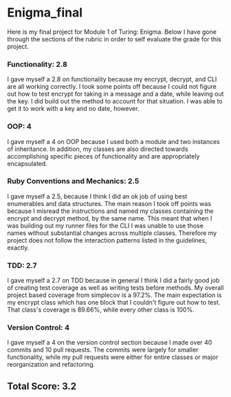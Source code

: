 # Enigma_final

Here is my final project for Module 1 of Turing: Enigma. Below I have gone through the sections of the rubric in order to self evaluate the grade for this project.

### Functionality: 2.8

I gave myself a 2.8 on functionality because my encrypt, decrypt, and CLI are all working correctly. I took some points off because I could not figure out how to test encrypt for taking in a message and a date, while leaving out the key. I did build out the method to account for that situation. I was able to get it to work with a key and no date, however.

### OOP: 4

I gave myself a 4 on OOP because I used both a module and two instances of inheritance. In addition, my classes are also directed towards accomplishing specific pieces of functionality and are appropriately encapsulated.

### Ruby Conventions and Mechanics: 2.5

I gave myself a 2.5, because I think I did an ok job of using best enumerables and data structures. The main reason I took off points was because I misread the instructions and named my classes containing the encrypt and decrypt method, by the same name. This meant that when I was building out my runner files for the CLI I was unable to use those names without substantial changes across multiple classes. Therefore my project does not follow the interaction patterns listed in the guidelines, exactly.

### TDD: 2.7

I gave myself a 2.7 on TDD because in general I think I did a fairly good job of creating test coverage as well as writing tests before methods. My overall project based coverage from simplecov is a 97.2%. The main expectation is my encrypt class which has one block that I couldn't figure out how to test. That class's coverage is 89.66%, while every other class is 100%.

### Version Control: 4

I gave myself a 4 on the version control section because I made over 40 commits and 10 pull requests. The commits were largely for smaller functionality, while my pull requests were either for entire classes or major reorganization and refactoring.

## Total Score: 3.2
